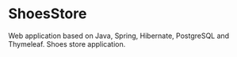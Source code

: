 # ShoesStore
Web application based on Java, Spring, Hibernate, PostgreSQL and Thymeleaf. Shoes store application.
